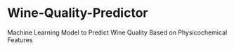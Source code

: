 # Wine-Quality-Predictor
Machine Learning Model to Predict Wine Quality Based on Physicochemical Features
